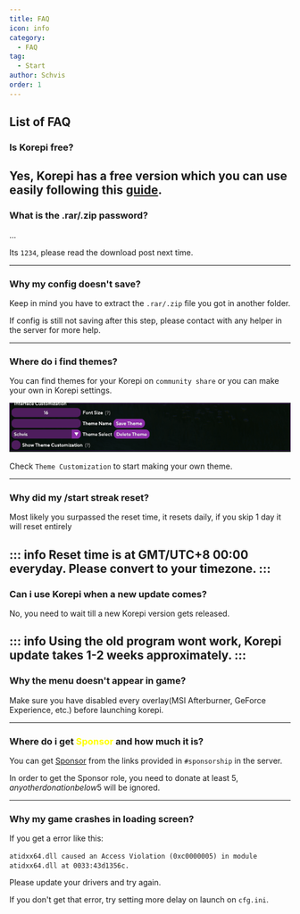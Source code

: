 ```yaml
---
title: FAQ
icon: info
category:
  - FAQ
tag:
  - Start
author: Schvis
order: 1
---
```


## List of FAQ

### Is Korepi free?

Yes, Korepi has a free version which you can use easily following this [guide](../guide/free.md).
---
### What is the .rar/.zip password?

...

Its `1234`, please read the download post next time.

---
### Why my config doesn't save?

Keep in mind you have to extract the `.rar/.zip` file you got in another folder.

If config is still not saving after this step, please contact with any helper in the server for more help.

---
### Where do i find themes?

You can find themes for your Korepi on `community share` or you can make your own in Korepi settings.

![](/assets/images/docs/202312/theme-settings.png)

Check `Theme Customization` to start making your own theme.

---
### Why did my /start streak reset?

Most likely you surpassed the reset time, it resets daily, if you skip 1 day it will reset entirely

::: info Reset time is at GMT/UTC+8 00:00 everyday. Please convert to your timezone.
:::
---

### Can i use Korepi when a new update comes?

No, you need to wait till a new Korepi version gets released.

::: info Using the old program wont work, Korepi update takes 1-2 weeks approximately.
:::
---

### Why the menu doesn't appear in game?

Make sure you have disabled every overlay(MSI Afterburner, GeForce Experience, etc.) before launching korepi.

---
### Where do i get <span style='color:yellow;'>Sponsor</span> and how much it is?

You can get [Sponsor](../start/sponsor.md) from the links provided in `#sponsorship` in the server.

In order to get the Sponsor role, you need to donate at least 5$, any other donation below 5$ will be ignored.

---
### Why my game crashes in loading screen?

If you get a error like this:

`atidxx64.dll caused an Access Violation (0xc0000005) in module atidxx64.dll at 0033:43d1356c.`

Please update your drivers and try again.

If you don't get that error, try setting more delay on launch on `cfg.ini`.


